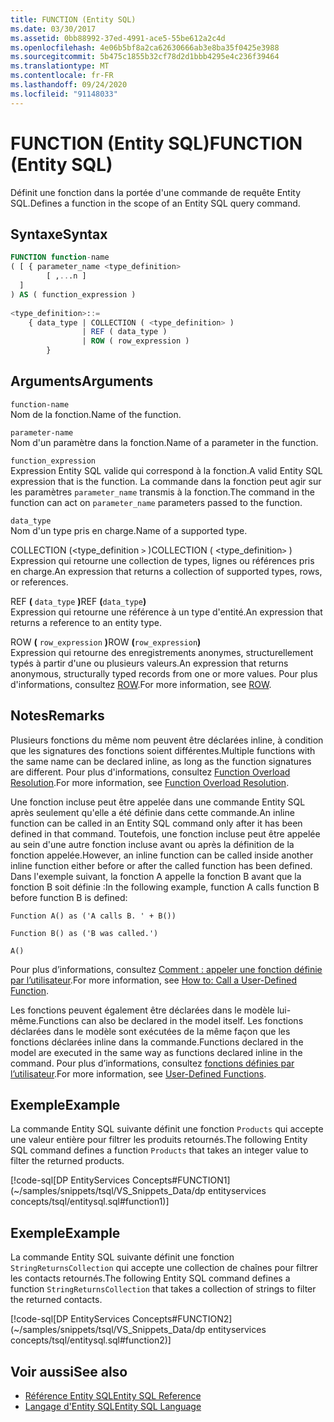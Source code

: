 ```yaml
---
title: FUNCTION (Entity SQL)
ms.date: 03/30/2017
ms.assetid: 0bb88992-37ed-4991-ace5-55be612a2c4d
ms.openlocfilehash: 4e06b5bf8a2ca62630666ab3e8ba35f0425e3988
ms.sourcegitcommit: 5b475c1855b32cf78d2d1bbb4295e4c236f39464
ms.translationtype: MT
ms.contentlocale: fr-FR
ms.lasthandoff: 09/24/2020
ms.locfileid: "91148033"
---
```

# <a name="function-entity-sql"></a><span data-ttu-id="0cb6a-102">FUNCTION (Entity SQL)</span><span class="sxs-lookup"><span data-stu-id="0cb6a-102">FUNCTION (Entity SQL)</span></span>

<span data-ttu-id="0cb6a-103">Définit une fonction dans la portée d'une commande de requête Entity SQL.</span><span class="sxs-lookup"><span data-stu-id="0cb6a-103">Defines a function in the scope of an Entity SQL query command.</span></span>  
  
## <a name="syntax"></a><span data-ttu-id="0cb6a-104">Syntaxe</span><span class="sxs-lookup"><span data-stu-id="0cb6a-104">Syntax</span></span>  
  
```sql  
FUNCTION function-name  
( [ { parameter_name <type_definition>
        [ ,...n ]  
  ]  
) AS ( function_expression )
  
<type_definition>::=  
    { data_type | COLLECTION ( <type_definition> )
                | REF ( data_type )
                | ROW ( row_expression )
        }
```  
  
## <a name="arguments"></a><span data-ttu-id="0cb6a-105">Arguments</span><span class="sxs-lookup"><span data-stu-id="0cb6a-105">Arguments</span></span>  

 `function-name`  
 <span data-ttu-id="0cb6a-106">Nom de la fonction.</span><span class="sxs-lookup"><span data-stu-id="0cb6a-106">Name of the function.</span></span>  
  
 `parameter-name`  
 <span data-ttu-id="0cb6a-107">Nom d'un paramètre dans la fonction.</span><span class="sxs-lookup"><span data-stu-id="0cb6a-107">Name of a parameter in the function.</span></span>  
  
 `function_expression`  
 <span data-ttu-id="0cb6a-108">Expression Entity SQL valide qui correspond à la fonction.</span><span class="sxs-lookup"><span data-stu-id="0cb6a-108">A valid Entity SQL expression that is the function.</span></span> <span data-ttu-id="0cb6a-109">La commande dans la fonction peut agir sur les paramètres `parameter_name` transmis à la fonction.</span><span class="sxs-lookup"><span data-stu-id="0cb6a-109">The command in the function can act on `parameter_name` parameters passed to the function.</span></span>  
  
 `data_type`  
 <span data-ttu-id="0cb6a-110">Nom d'un type pris en charge.</span><span class="sxs-lookup"><span data-stu-id="0cb6a-110">Name of a supported type.</span></span>  
  
 <span data-ttu-id="0cb6a-111">COLLECTION (<type_definition `>` )</span><span class="sxs-lookup"><span data-stu-id="0cb6a-111">COLLECTION ( <type_definition`>` )</span></span>  
 <span data-ttu-id="0cb6a-112">Expression qui retourne une collection de types, lignes ou références pris en charge.</span><span class="sxs-lookup"><span data-stu-id="0cb6a-112">An expression that returns a collection of supported types, rows, or references.</span></span>  
  
 <span data-ttu-id="0cb6a-113">REF **(** `data_type` **)**</span><span class="sxs-lookup"><span data-stu-id="0cb6a-113">REF **(**`data_type`**)**</span></span>  
 <span data-ttu-id="0cb6a-114">Expression qui retourne une référence à un type d'entité.</span><span class="sxs-lookup"><span data-stu-id="0cb6a-114">An expression that returns a reference to an entity type.</span></span>  
  
 <span data-ttu-id="0cb6a-115">ROW **(** `row_expression` **)**</span><span class="sxs-lookup"><span data-stu-id="0cb6a-115">ROW **(**`row_expression`**)**</span></span>  
 <span data-ttu-id="0cb6a-116">Expression qui retourne des enregistrements anonymes, structurellement typés à partir d'une ou plusieurs valeurs.</span><span class="sxs-lookup"><span data-stu-id="0cb6a-116">An expression that returns anonymous, structurally typed records from one or more values.</span></span> <span data-ttu-id="0cb6a-117">Pour plus d'informations, consultez [ROW](row-entity-sql.md).</span><span class="sxs-lookup"><span data-stu-id="0cb6a-117">For more information, see [ROW](row-entity-sql.md).</span></span>  
  
## <a name="remarks"></a><span data-ttu-id="0cb6a-118">Notes</span><span class="sxs-lookup"><span data-stu-id="0cb6a-118">Remarks</span></span>  

 <span data-ttu-id="0cb6a-119">Plusieurs fonctions du même nom peuvent être déclarées inline, à condition que les signatures des fonctions soient différentes.</span><span class="sxs-lookup"><span data-stu-id="0cb6a-119">Multiple functions with the same name can be declared inline, as long as the function signatures are different.</span></span> <span data-ttu-id="0cb6a-120">Pour plus d'informations, consultez [Function Overload Resolution](function-overload-resolution-entity-sql.md).</span><span class="sxs-lookup"><span data-stu-id="0cb6a-120">For more information, see [Function Overload Resolution](function-overload-resolution-entity-sql.md).</span></span>  
  
 <span data-ttu-id="0cb6a-121">Une fonction incluse peut être appelée dans une commande Entity SQL après seulement qu'elle a été définie dans cette commande.</span><span class="sxs-lookup"><span data-stu-id="0cb6a-121">An inline function can be called in an Entity SQL command only after it has been defined in that command.</span></span> <span data-ttu-id="0cb6a-122">Toutefois, une fonction incluse peut être appelée au sein d'une autre fonction incluse avant ou après la définition de la fonction appelée.</span><span class="sxs-lookup"><span data-stu-id="0cb6a-122">However, an inline function can be called inside another inline function either before or after the called function has been defined.</span></span> <span data-ttu-id="0cb6a-123">Dans l'exemple suivant, la fonction  A appelle la fonction B avant que la fonction  B soit définie :</span><span class="sxs-lookup"><span data-stu-id="0cb6a-123">In the following example, function A calls function B before function B is defined:</span></span>  
  
 `Function A() as ('A calls B. ' + B())`  
  
 `Function B() as ('B was called.')`  
  
 `A()`  
  
 <span data-ttu-id="0cb6a-124">Pour plus d’informations, consultez [Comment : appeler une fonction définie par l’utilisateur](/previous-versions/dotnet/netframework-4.0/dd490951(v=vs.100)).</span><span class="sxs-lookup"><span data-stu-id="0cb6a-124">For more information, see [How to: Call a User-Defined Function](/previous-versions/dotnet/netframework-4.0/dd490951(v=vs.100)).</span></span>  
  
 <span data-ttu-id="0cb6a-125">Les fonctions peuvent également être déclarées dans le modèle lui-même.</span><span class="sxs-lookup"><span data-stu-id="0cb6a-125">Functions can also be declared in the model itself.</span></span> <span data-ttu-id="0cb6a-126">Les fonctions déclarées dans le modèle sont exécutées de la même façon que les fonctions déclarées inline dans la commande.</span><span class="sxs-lookup"><span data-stu-id="0cb6a-126">Functions declared in the model are executed in the same way as functions declared inline in the command.</span></span> <span data-ttu-id="0cb6a-127">Pour plus d’informations, consultez [fonctions définies par l’utilisateur](user-defined-functions-entity-sql.md).</span><span class="sxs-lookup"><span data-stu-id="0cb6a-127">For more information, see [User-Defined Functions](user-defined-functions-entity-sql.md).</span></span>  
  
## <a name="example"></a><span data-ttu-id="0cb6a-128">Exemple</span><span class="sxs-lookup"><span data-stu-id="0cb6a-128">Example</span></span>  

 <span data-ttu-id="0cb6a-129">La commande Entity SQL suivante définit une fonction `Products` qui accepte une valeur entière pour filtrer les produits retournés.</span><span class="sxs-lookup"><span data-stu-id="0cb6a-129">The following Entity SQL command defines a function `Products` that takes an integer value to filter the returned products.</span></span>  
  
 [!code-sql[DP EntityServices Concepts#FUNCTION1](~/samples/snippets/tsql/VS_Snippets_Data/dp entityservices concepts/tsql/entitysql.sql#function1)]  
  
## <a name="example"></a><span data-ttu-id="0cb6a-130">Exemple</span><span class="sxs-lookup"><span data-stu-id="0cb6a-130">Example</span></span>  

 <span data-ttu-id="0cb6a-131">La commande Entity SQL suivante définit une fonction `StringReturnsCollection` qui accepte une collection de chaînes pour filtrer les contacts retournés.</span><span class="sxs-lookup"><span data-stu-id="0cb6a-131">The following Entity SQL command defines a function `StringReturnsCollection` that takes a collection of strings to filter the returned contacts.</span></span>  
  
 [!code-sql[DP EntityServices Concepts#FUNCTION2](~/samples/snippets/tsql/VS_Snippets_Data/dp entityservices concepts/tsql/entitysql.sql#function2)]  
  
## <a name="see-also"></a><span data-ttu-id="0cb6a-132">Voir aussi</span><span class="sxs-lookup"><span data-stu-id="0cb6a-132">See also</span></span>

- [<span data-ttu-id="0cb6a-133">Référence Entity SQL</span><span class="sxs-lookup"><span data-stu-id="0cb6a-133">Entity SQL Reference</span></span>](entity-sql-reference.md)
- [<span data-ttu-id="0cb6a-134">Langage d'Entity SQL</span><span class="sxs-lookup"><span data-stu-id="0cb6a-134">Entity SQL Language</span></span>](entity-sql-language.md)
